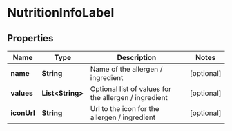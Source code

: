 
# NutritionInfoLabel

## Properties
Name | Type | Description | Notes
------------ | ------------- | ------------- | -------------
**name** | **String** | Name of the allergen / ingredient |  [optional]
**values** | **List&lt;String&gt;** | Optional list of values for the allergen / ingredient |  [optional]
**iconUrl** | **String** | Url to the icon for the allergen / ingredient |  [optional]



